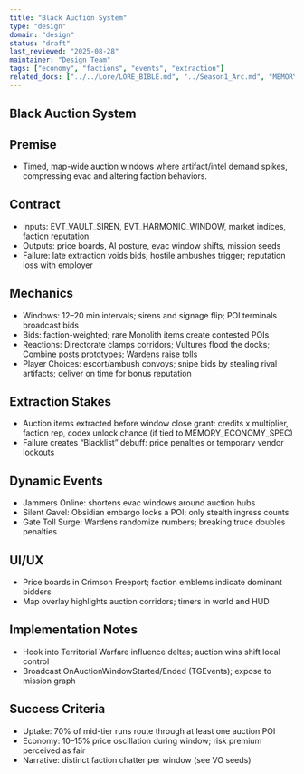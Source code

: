 ```yaml
---
title: "Black Auction System"
type: "design"
domain: "design"
status: "draft"
last_reviewed: "2025-08-28"
maintainer: "Design Team"
tags: ["economy", "factions", "events", "extraction"]
related_docs: ["../../Lore/LORE_BIBLE.md", "../Season1_Arc.md", "MEMORY_ECONOMY_SPEC.md", "PHASE_POCKET_REWRITE_RULES.md"]
---
```


## Black Auction System

## Premise

- Timed, map-wide auction windows where artifact/intel demand spikes, compressing evac and altering faction behaviors.

## Contract

- Inputs: EVT_VAULT_SIREN, EVT_HARMONIC_WINDOW, market indices, faction reputation
- Outputs: price boards, AI posture, evac window shifts, mission seeds
- Failure: late extraction voids bids; hostile ambushes trigger; reputation loss with employer

## Mechanics

- Windows: 12–20 min intervals; sirens and signage flip; POI terminals broadcast bids
- Bids: faction-weighted; rare Monolith items create contested POIs
- Reactions: Directorate clamps corridors; Vultures flood the docks; Combine posts prototypes; Wardens raise tolls
- Player Choices: escort/ambush convoys; snipe bids by stealing rival artifacts; deliver on time for bonus reputation

## Extraction Stakes

- Auction items extracted before window close grant: credits x multiplier, faction rep, codex unlock chance (if tied to MEMORY_ECONOMY_SPEC)
- Failure creates “Blacklist” debuff: price penalties or temporary vendor lockouts

## Dynamic Events

- Jammers Online: shortens evac windows around auction hubs
- Silent Gavel: Obsidian embargo locks a POI; only stealth ingress counts
- Gate Toll Surge: Wardens randomize numbers; breaking truce doubles penalties

## UI/UX

- Price boards in Crimson Freeport; faction emblems indicate dominant bidders
- Map overlay highlights auction corridors; timers in world and HUD

## Implementation Notes

- Hook into Territorial Warfare influence deltas; auction wins shift local control
- Broadcast OnAuctionWindowStarted/Ended (TGEvents); expose to mission graph

## Success Criteria

- Uptake: 70% of mid-tier runs route through at least one auction POI
- Economy: 10–15% price oscillation during window; risk premium perceived as fair
- Narrative: distinct faction chatter per window (see VO seeds)
